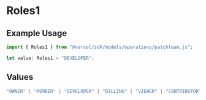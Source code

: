 # Roles1

## Example Usage

```typescript
import { Roles1 } from "@vercel/sdk/models/operations/patchteam.js";

let value: Roles1 = "DEVELOPER";
```

## Values

```typescript
"OWNER" | "MEMBER" | "DEVELOPER" | "BILLING" | "VIEWER" | "CONTRIBUTOR"
```